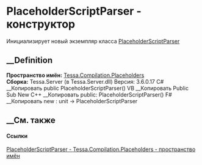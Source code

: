 # PlaceholderScriptParser - конструктор
Инициализирует новый экземпляр класса
[PlaceholderScriptParser](T_Tessa_Compilation_Placeholders_PlaceholderScriptParser.htm)
##  __Definition
 **Пространство имён:**
[Tessa.Compilation.Placeholders](N_Tessa_Compilation_Placeholders.htm)  
 **Сборка:** Tessa.Server (в Tessa.Server.dll) Версия: 3.6.0.17
C# __Копировать
     public PlaceholderScriptParser()
VB __Копировать
     Public Sub New
C++ __Копировать
     public:
    PlaceholderScriptParser()
F# __Копировать
     new : unit -> PlaceholderScriptParser
##  __См. также
#### Ссылки
[PlaceholderScriptParser -
](T_Tessa_Compilation_Placeholders_PlaceholderScriptParser.htm)
[Tessa.Compilation.Placeholders - пространство
имён](N_Tessa_Compilation_Placeholders.htm)
